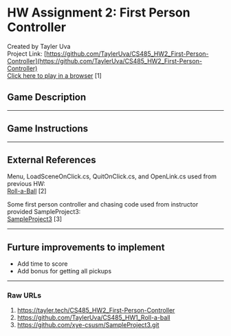 # HW Assignment 2: First Person Controller

Created by Tayler Uva  
Project Link: [https://github.com/TaylerUva/CS485_HW2_First-Person-Controller](https://github.com/TaylerUva/CS485_HW2_First-Person-Controller)  
[Click here to play in a browser](https://tayler.tech/CS485_HW2_First-Person-Controller) [1]

## Game Description

---

## Game Instructions

---

## External References

Menu, LoadSceneOnClick.cs, QuitOnClick.cs, and OpenLink.cs used from previous HW:  
[Roll-a-Ball](https://github.com/TaylerUva/CS485_HW1_Roll-a-ball) [2]

Some first person controller and chasing code used from instructor provided SampleProject3:  
[SampleProject3](https://github.com/xye-csusm/SampleProject3.git) [3]

---

## Furture improvements to implement

- Add time to score
- Add bonus for getting all pickups

---

### Raw URLs

1. https://tayler.tech/CS485_HW2_First-Person-Controller
2. https://github.com/TaylerUva/CS485_HW1_Roll-a-ball
3. https://github.com/xye-csusm/SampleProject3.git
